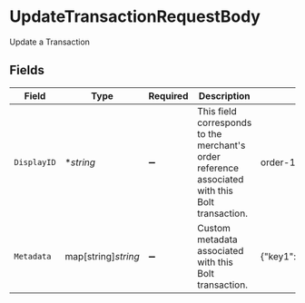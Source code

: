 # UpdateTransactionRequestBody

Update a Transaction


## Fields

| Field                                                                                           | Type                                                                                            | Required                                                                                        | Description                                                                                     | Example                                                                                         |
| ----------------------------------------------------------------------------------------------- | ----------------------------------------------------------------------------------------------- | ----------------------------------------------------------------------------------------------- | ----------------------------------------------------------------------------------------------- | ----------------------------------------------------------------------------------------------- |
| `DisplayID`                                                                                     | **string*                                                                                       | :heavy_minus_sign:                                                                              | This field corresponds to the merchant's order reference associated with this Bolt transaction. | order-123                                                                                       |
| `Metadata`                                                                                      | map[string]*string*                                                                             | :heavy_minus_sign:                                                                              | Custom metadata associated with this Bolt transaction.                                          | {"key1":"value1","key2":"value2"}                                                               |